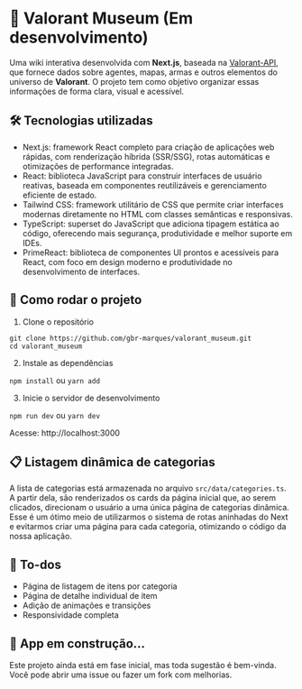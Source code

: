 # 🧠 Valorant Museum (Em desenvolvimento)

Uma wiki interativa desenvolvida com **Next.js**, baseada na <a href="https://valorant-api.com/">Valorant-API</a>, que fornece dados sobre agentes, mapas, armas e outros elementos do universo de **Valorant**. O projeto tem como objetivo organizar essas informações de forma clara, visual e acessível.


## 🛠️ Tecnologias utilizadas

- Next.js: framework React completo para criação de aplicações web rápidas, com renderização híbrida (SSR/SSG), rotas automáticas e otimizações de performance integradas.
- React: biblioteca JavaScript para construir interfaces de usuário reativas, baseada em componentes reutilizáveis e gerenciamento eficiente de estado.
- Tailwind CSS: framework utilitário de CSS que permite criar interfaces modernas diretamente no HTML com classes semânticas e responsivas.
- TypeScript: superset do JavaScript que adiciona tipagem estática ao código, oferecendo mais segurança, produtividade e melhor suporte em IDEs.
- PrimeReact: biblioteca de componentes UI prontos e acessíveis para React, com foco em design moderno e produtividade no desenvolvimento de interfaces.

## 🚀 Como rodar o projeto

1. Clone o repositório

```git clone https://github.com/gbr-marques/valorant_museum.git```\
```cd valorant_museum```

2. Instale as dependências

```npm install``` ou ```yarn add```

3. Inicie o servidor de desenvolvimento

```npm run dev``` ou ```yarn dev```

Acesse: http://localhost:3000

## 📋 Listagem dinâmica de categorias

A lista de categorias está armazenada no arquivo ```src/data/categories.ts```. A partir dela, são renderizados os cards da página inicial que, ao serem clicados, direcionam o usuário a uma única página de categorias dinâmica. Esse é um ótimo meio de utilizarmos o sistema de rotas aninhadas do Next e evitarmos criar uma página para cada categoria, otimizando o código da nossa aplicação.

## 📌 To-dos

- Página de listagem de itens por categoria
- Página de detalhe individual de item
- Adição de animações e transições
- Responsividade completa

## 🚧 App em construção...

Este projeto ainda está em fase inicial, mas toda sugestão é bem-vinda.
Você pode abrir uma issue ou fazer um fork com melhorias.